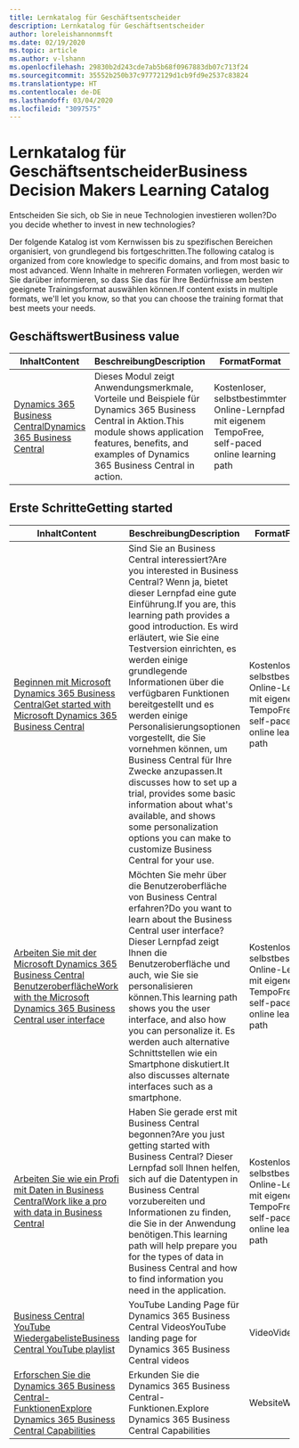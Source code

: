 ```yaml
---
title: Lernkatalog für Geschäftsentscheider
description: Lernkatalog für Geschäftsentscheider
author: loreleishannonmsft
ms.date: 02/19/2020
ms.topic: article
ms.author: v-lshann
ms.openlocfilehash: 29830b2d243cde7ab5b68f0967883db07c713f24
ms.sourcegitcommit: 35552b250b37c97772129d1cb9fd9e2537c83824
ms.translationtype: HT
ms.contentlocale: de-DE
ms.lasthandoff: 03/04/2020
ms.locfileid: "3097575"
---
```

# <a name="business-decision-makers-learning-catalog"></a><span data-ttu-id="a8265-103">Lernkatalog für Geschäftsentscheider</span><span class="sxs-lookup"><span data-stu-id="a8265-103">Business Decision Makers Learning Catalog</span></span>

<span data-ttu-id="a8265-104">Entscheiden Sie sich, ob Sie in neue Technologien investieren wollen?</span><span class="sxs-lookup"><span data-stu-id="a8265-104">Do you decide whether to invest in new technologies?</span></span>

<span data-ttu-id="a8265-105">Der folgende Katalog ist vom Kernwissen bis zu spezifischen Bereichen organisiert, von grundlegend bis fortgeschritten.</span><span class="sxs-lookup"><span data-stu-id="a8265-105">The following catalog is organized from core knowledge to specific domains, and from most basic to most advanced.</span></span> <span data-ttu-id="a8265-106">Wenn Inhalte in mehreren Formaten vorliegen, werden wir Sie darüber informieren, so dass Sie das für Ihre Bedürfnisse am besten geeignete Trainingsformat auswählen können.</span><span class="sxs-lookup"><span data-stu-id="a8265-106">If content exists in multiple formats, we'll let you know, so that you can choose the training format that best meets your needs.</span></span>  

## <span data-ttu-id="a8265-107">Geschäftswert<a name="busvalue"></a></span><span class="sxs-lookup"><span data-stu-id="a8265-107">Business value<a name="busvalue"></a></span></span>

| <span data-ttu-id="a8265-108">Inhalt</span><span class="sxs-lookup"><span data-stu-id="a8265-108">Content</span></span>                                                                 | <span data-ttu-id="a8265-109">Beschreibung</span><span class="sxs-lookup"><span data-stu-id="a8265-109">Description</span></span>                                                                                                | <span data-ttu-id="a8265-110">Format</span><span class="sxs-lookup"><span data-stu-id="a8265-110">Format</span></span>                                | <span data-ttu-id="a8265-111">Länge</span><span class="sxs-lookup"><span data-stu-id="a8265-111">Length</span></span>     |
|----------------------------------------------------------------------------------------------------------------|------------------------------------------------------------------------------------------------------------|---------------------------------------|------------|
| [<span data-ttu-id="a8265-112">Dynamics 365 Business Central</span><span class="sxs-lookup"><span data-stu-id="a8265-112">Dynamics 365 Business Central</span></span>](https://docs.microsoft.com/learn/modules/dynamics-365-business-central/) | <span data-ttu-id="a8265-113">Dieses Modul zeigt Anwendungsmerkmale, Vorteile und Beispiele für Dynamics 365 Business Central in Aktion.</span><span class="sxs-lookup"><span data-stu-id="a8265-113">This module shows application features, benefits, and examples of Dynamics 365 Business Central in action.</span></span> | <span data-ttu-id="a8265-114">Kostenloser, selbstbestimmter Online-Lernpfad mit eigenem Tempo</span><span class="sxs-lookup"><span data-stu-id="a8265-114">Free, self-paced online learning path</span></span> | <span data-ttu-id="a8265-115">24 Minuten</span><span class="sxs-lookup"><span data-stu-id="a8265-115">24 minutes</span></span> |

## <span data-ttu-id="a8265-116">Erste Schritte<a name="get-started"></a></span><span class="sxs-lookup"><span data-stu-id="a8265-116">Getting started<a name="get-started"></a></span></span>

| <span data-ttu-id="a8265-117">Inhalt</span><span class="sxs-lookup"><span data-stu-id="a8265-117">Content</span></span>                                                                                                                             | <span data-ttu-id="a8265-118">Beschreibung</span><span class="sxs-lookup"><span data-stu-id="a8265-118">Description</span></span>                                                                                                                                                                                                                                                                                      | <span data-ttu-id="a8265-119">Format</span><span class="sxs-lookup"><span data-stu-id="a8265-119">Format</span></span>                                | <span data-ttu-id="a8265-120">Länge</span><span class="sxs-lookup"><span data-stu-id="a8265-120">Length</span></span>             |
|------------------------------------------------------------------------------------------------------------------------------------------------------------------------------|--------------------------------------------------------------------------------------------------------------------------------------------------------------------------------------------------------------------------------------------------------------------------------------------------|---------------------------------------|--------------------|
| [<span data-ttu-id="a8265-121">Beginnen mit Microsoft Dynamics 365 Business Central</span><span class="sxs-lookup"><span data-stu-id="a8265-121">Get started with Microsoft Dynamics 365 Business Central</span></span>](https://docs.microsoft.com/learn/paths/get-started-dynamics-365-business-central/)                          | <span data-ttu-id="a8265-122">Sind Sie an Business Central interessiert?</span><span class="sxs-lookup"><span data-stu-id="a8265-122">Are you interested in Business Central?</span></span> <span data-ttu-id="a8265-123">Wenn ja, bietet dieser Lernpfad eine gute Einführung.</span><span class="sxs-lookup"><span data-stu-id="a8265-123">If you are, this learning path provides a good introduction.</span></span> <span data-ttu-id="a8265-124">Es wird erläutert, wie Sie eine Testversion einrichten, es werden einige grundlegende Informationen über die verfügbaren Funktionen bereitgestellt und es werden einige Personalisierungsoptionen vorgestellt, die Sie vornehmen können, um Business Central für Ihre Zwecke anzupassen.</span><span class="sxs-lookup"><span data-stu-id="a8265-124">It discusses how to set up a trial, provides some basic information about what's available, and shows some personalization options you can make to customize Business Central for your use.</span></span> | <span data-ttu-id="a8265-125">Kostenloser, selbstbestimmter Online-Lernpfad mit eigenem Tempo</span><span class="sxs-lookup"><span data-stu-id="a8265-125">Free, self-paced online learning path</span></span> | <span data-ttu-id="a8265-126">3 Stunden 4 Minuten</span><span class="sxs-lookup"><span data-stu-id="a8265-126">3 hours 4 minutes</span></span>  |
| [<span data-ttu-id="a8265-127">Arbeiten Sie mit der Microsoft Dynamics 365 Business Central Benutzeroberfläche</span><span class="sxs-lookup"><span data-stu-id="a8265-127">Work with the Microsoft Dynamics 365 Business Central user interface</span></span>](https://docs.microsoft.com/learn/paths/work-with-user-interface-dynamics-365-business-central/) | <span data-ttu-id="a8265-128">Möchten Sie mehr über die Benutzeroberfläche von Business Central erfahren?</span><span class="sxs-lookup"><span data-stu-id="a8265-128">Do you want to learn about the Business Central user interface?</span></span> <span data-ttu-id="a8265-129">Dieser Lernpfad zeigt Ihnen die Benutzeroberfläche und auch, wie Sie sie personalisieren können.</span><span class="sxs-lookup"><span data-stu-id="a8265-129">This learning path shows you the user interface, and also how you can personalize it.</span></span> <span data-ttu-id="a8265-130">Es werden auch alternative Schnittstellen wie ein Smartphone diskutiert.</span><span class="sxs-lookup"><span data-stu-id="a8265-130">It also discusses alternate interfaces such as a smartphone.</span></span>                                                                               | <span data-ttu-id="a8265-131">Kostenloser, selbstbestimmter Online-Lernpfad mit eigenem Tempo</span><span class="sxs-lookup"><span data-stu-id="a8265-131">Free, self-paced online learning path</span></span> | <span data-ttu-id="a8265-132">2 Stunden 27 Minuten</span><span class="sxs-lookup"><span data-stu-id="a8265-132">2 hours 27 minutes</span></span> |
| [<span data-ttu-id="a8265-133">Arbeiten Sie wie ein Profi mit Daten in Business Central</span><span class="sxs-lookup"><span data-stu-id="a8265-133">Work like a pro with data in Business Central</span></span>](https://docs.microsoft.com/learn/paths/work-pro-data-dynamics-365-business-central)                                    | <span data-ttu-id="a8265-134">Haben Sie gerade erst mit Business Central begonnen?</span><span class="sxs-lookup"><span data-stu-id="a8265-134">Are you just getting started with Business Central?</span></span> <span data-ttu-id="a8265-135">Dieser Lernpfad soll Ihnen helfen, sich auf die Datentypen in Business Central vorzubereiten und Informationen zu finden, die Sie in der Anwendung benötigen.</span><span class="sxs-lookup"><span data-stu-id="a8265-135">This learning path will help prepare you for the types of data in Business Central and how to find information you need in the application.</span></span>                                                                                                  | <span data-ttu-id="a8265-136">Kostenloser, selbstbestimmter Online-Lernpfad mit eigenem Tempo</span><span class="sxs-lookup"><span data-stu-id="a8265-136">Free, self-paced online learning path</span></span> | <span data-ttu-id="a8265-137">2 Stunden 27 Minuten</span><span class="sxs-lookup"><span data-stu-id="a8265-137">2 hours 27 minutes</span></span> |
| [<span data-ttu-id="a8265-138">Business Central YouTube Wiedergabeliste</span><span class="sxs-lookup"><span data-stu-id="a8265-138">Business Central YouTube playlist</span></span>](https://www.youtube.com/playlist?list=PLcakwueIHoT-wVFPKUtmxlqcG1kJ0oqq4)                                                                | <span data-ttu-id="a8265-139">YouTube Landing Page für Dynamics 365 Business Central Videos</span><span class="sxs-lookup"><span data-stu-id="a8265-139">YouTube landing page for Dynamics 365 Business Central videos</span></span>                                                                                                                                                                                                                                    | <span data-ttu-id="a8265-140">Video</span><span class="sxs-lookup"><span data-stu-id="a8265-140">Video</span></span>                                 |                    |
| [<span data-ttu-id="a8265-141">Erforschen Sie die Dynamics 365 Business Central-Funktionen</span><span class="sxs-lookup"><span data-stu-id="a8265-141">Explore Dynamics 365 Business Central Capabilities</span></span>](https://dynamics.microsoft.com/business-central/capabilities/)                                                    | <span data-ttu-id="a8265-142">Erkunden Sie die Dynamics 365 Business Central-Funktionen.</span><span class="sxs-lookup"><span data-stu-id="a8265-142">Explore Dynamics 365 Business Central Capabilities</span></span>                                                                                                                                                                                                                                               | <span data-ttu-id="a8265-143">Website</span><span class="sxs-lookup"><span data-stu-id="a8265-143">Website</span></span>                               |                    |
